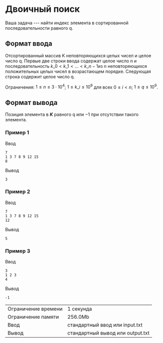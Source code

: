 # Двоичный поиск

Ваша задача --- найти индекс элемента в сортированной последовательности равного q.

## Формат ввода

Отсортированный массив K неповторяющихся целых чисел и целое число q. Первые две строки ввода содержат целое число n и последовательность $k\_0 \lt k\_1 \lt \dotsc \lt k\_{n-1}$​ из n неповторяющихся положительных целых чисел в возрастающем порядке. Следующая строка содержит целое число q.

Ограничения: $1 \le n \le 3 \cdot 10^4$; $1 \le k\_i \le 10^9$ для всех $0 \le i \lt n$; $1 \le q \le 10^9$.

## Формат вывода

Позиция элемента в ***K*** равного q или −1 при отсутствии такого элемента.

### Пример 1

Ввод

    7
    1 3 7 8 9 12 15
    8
    

Вывод

    3
    

### Пример 2

Ввод

    7
    1 3 7 8 9 12 15
    12
    

Вывод

    5
    

### Пример 3

Ввод

    3
    1 2 3
    4
    

Вывод

    -1
    

<table>
 <tr class="time-limit">
    <td class="property-title">Ограничение времени</td>
    <td>1&nbsp;секунда</td>
 </tr>
 <tr class="memory-limit">
    <td class="property-title">Ограничение памяти</td>
    <td>256.0Mb</td>
 </tr>
 <tr class="input-file">
    <td class="property-title">Ввод</td>
    <td colspan="1">стандартный ввод или input.txt</td>
 </tr>
 <tr class="output-file">
    <td class="property-title">Вывод</td>
    <td colspan="1">стандартный вывод или output.txt</td>
 </tr>
</table>
